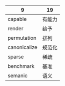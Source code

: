 
| 9 | 19 |
| - | - |
| capable | 有能力 |
| render | 给予 |
| permutation | 排列 |
| canonicalize | 规范化 |
| sparse | 稀疏 |
| benchmark | 基准 |
| semanic | 语义 |

